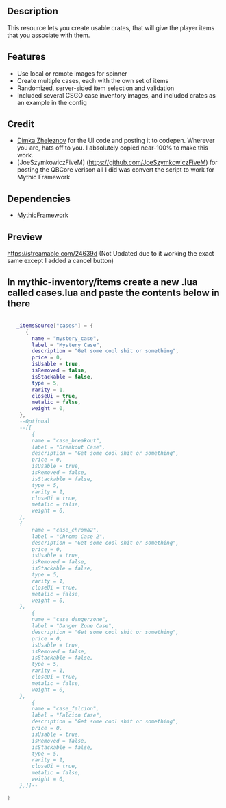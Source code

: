 ## Description
This resource lets you create usable crates, that will give the player items that you associate with them.

## Features
* Use local or remote images for spinner
* Create multiple cases, each with the own set of items
* Randomized, server-sided item selection and validation
* Included several CSGO case inventory images, and included crates as an example in the config

## Credit
- [Dimka Zheleznov](https://codepen.io/zheleznov) for the UI code and posting it to codepen. Wherever you are, hats off to you. I absolutely copied near-100% to make this work.
- [JoeSzymkowiczFiveM] (https://github.com/JoeSzymkowiczFiveM) for posting the QBCore verison all I did was convert the script to work for Mythic Framework

## Dependencies
- [MythicFramework](https://github.com/orgs/Mythic-Framework/repositories)

## Preview
https://streamable.com/24639d (Not Updated due to it working the exact same except I added a cancel button)

## In mythic-inventory/items create a new .lua called cases.lua and paste the contents below in there
```lua

   _itemsSource["cases"] = {
      {
		name = "mystery_case",
		label = "Mystery Case",
		description = "Get some cool shit or something",
		price = 0,
		isUsable = true,
		isRemoved = false,
		isStackable = false,
		type = 5,
		rarity = 1,
		closeUi = true,
		metalic = false,
		weight = 0,
	},
    --Optional
    --[[
        {
		name = "case_breakout",
		label = "Breakout Case",
		description = "Get some cool shit or something",
		price = 0,
		isUsable = true,
		isRemoved = false,
		isStackable = false,
		type = 5,
		rarity = 1,
		closeUi = true,
		metalic = false,
		weight = 0,
	},
    {
		name = "case_chroma2",
		label = "Chroma Case 2",
		description = "Get some cool shit or something",
		price = 0,
		isUsable = true,
		isRemoved = false,
		isStackable = false,
		type = 5,
		rarity = 1,
		closeUi = true,
		metalic = false,
		weight = 0,
	},
        {
		name = "case_dangerzone",
		label = "Danger Zone Case",
		description = "Get some cool shit or something",
		price = 0,
		isUsable = true,
		isRemoved = false,
		isStackable = false,
		type = 5,
		rarity = 1,
		closeUi = true,
		metalic = false,
		weight = 0,
	},
        {
		name = "case_falcion",
		label = "Falcion Case",
		description = "Get some cool shit or something",
		price = 0,
		isUsable = true,
		isRemoved = false,
		isStackable = false,
		type = 5,
		rarity = 1,
		closeUi = true,
		metalic = false,
		weight = 0,
	},]]--

}

```


